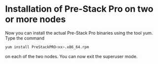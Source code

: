# Installation of Pre-Stack Pro on two or more nodes

Now you can install the actual Pre-Stack Pro binaries using the tool yum. Type the command

```bash
yum install PreStackPRO<xx>.x86_64.rpm
```

on each of the two nodes. You can now exit the superuser mode.

